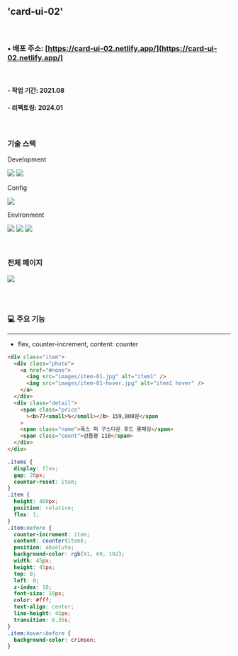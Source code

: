 ## 'card-ui-02'

<br>

### • 배포 주소: [https://card-ui-02.netlify.app/](https://card-ui-02.netlify.app/)

<br>

#### - 작업 기간: 2021.08

#### - 리팩토링: 2024.01

<br>

### 기술 스택

Development

<p>
<img src="https://img.shields.io/badge/HTML5-E34F26?style=flat&logo=HTML5&logoColor=white" />
<img src="https://img.shields.io/badge/CSS3-1572B6?style=flat&logo=CSS3&logoColor=white" />
</p>

Config

<p>
<img src="https://img.shields.io/badge/npm-CB3837?style=flat&logo=npm&logoColor=white"/></a>
</p>

Environment

<p>
<img src="https://img.shields.io/badge/Visual Studio Code-007ACC?style=flat&logo=Visual Studio Code&logoColor=white"/></a>
<img src="https://img.shields.io/badge/Git-F05032?style=flat&logo=Git&logoColor=white"/></a>
<img src="https://img.shields.io/badge/GitHub-181717?style=flat&logo=GitHub&logoColor=white"/></a>
</p>
<br>

### 전체 페이지

<img src="https://github.com/azure0929/card-ui-02/assets/128226527/f48da2b4-3bb9-4147-8d9c-62f110ec8051" />

<br><br>

### 💻 주요 기능

---

- flex, counter-increment, content: counter

```html
<div class="item">
  <div class="photo">
    <a href="#none">
      <img src="images/item-01.jpg" alt="item1" />
      <img src="images/item-01-hover.jpg" alt="item1 hover" />
    </a>
  </div>
  <div class="detail">
    <span class="price"
      ><b>77<small>%</small></b> 159,000원</span
    >
    <span class="name">폭스 퍼 구스다운 후드 롱패딩</span>
    <span class="count">상품평 110</span>
  </div>
</div>
```

```css
.items {
  display: flex;
  gap: 20px;
  counter-reset: item;
}
.item {
  height: 400px;
  position: relative;
  flex: 1;
}
.item:before {
  counter-increment: item;
  content: counter(item);
  position: absolute;
  background-color: rgb(91, 69, 192);
  width: 45px;
  height: 45px;
  top: 0;
  left: 0;
  z-index: 10;
  font-size: 18px;
  color: #fff;
  text-align: center;
  line-height: 45px;
  transition: 0.35s;
}
.item:hover:before {
  background-color: crimson;
}
```
